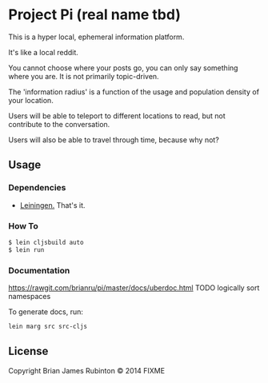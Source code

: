 # Project Pi (real name tbd)

This is a hyper local, ephemeral information platform.

It's like a local reddit.

You cannot choose where your posts go, you can only say something where you are. It is not primarily topic-driven.

The 'information radius' is a function of the usage and population density of your location.

Users will be able to teleport to different locations to read, but not contribute to the conversation.

Users will also be able to travel through time, because why not?

## Usage

### Dependencies

- [Leiningen.](http://leiningen.org/) That's it.

### How To

```bash
$ lein cljsbuild auto
$ lein run
```

### Documentation

https://rawgit.com/brianru/pi/master/docs/uberdoc.html
TODO logically sort namespaces

To generate docs, run:
```bash
lein marg src src-cljs
```

## License

Copyright Brian James Rubinton © 2014 FIXME
